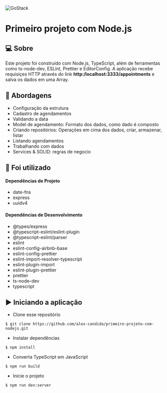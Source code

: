 <img alt="GoStack" src="https://storage.googleapis.com/golden-wind/bootcamp-gostack/header-desafios.png" />

# Primeiro projeto com Node.js

## 💻 Sobre
Este projeto foi construído com Node.js, TypeScript, além de ferramentas como ts-node-dev, ESLint, Prettier e EditorConfig. A aplicação recebe requisiçes HTTP através do link <strong>http:/localhost:3333/appointments</strong> e salva os dados em uma Array.

## 🚀 Abordagens

- Configuração da estrutura
- Cadastro de agendamentos
- Validando a data
- Model de agendamento: Formato dos dados, como dado é composto
- Criando repositórios: Operações em cima dos dados, criar, armazenar, listar
- Listando agendamentos
- Trabalhando com dados
- Services & SOLID: regras de negocio

## 📌 Foi utilizado

#### Dependências de Projeto
- date-fns
- express
- uuidv4

#### Dependências de Desenvolvimento
- @types/express
- @typescript-eslint/eslint-plugin
- @typescript-eslint/parser
- eslint
- eslint-config-airbnb-base
- eslint-config-prettier
- eslint-import-resolver-typescript
- eslint-plugin-import
- eslint-plugin-prettier
- prettier
- ts-node-dev
- typescript

## ▶️ Iniciando a aplicação

- Clone esse repositório
```
$ git clone https://github.com/alex-candido/primeiro-projeto-com-nodejs.git
```
- Instalar dependências
```
$ npm install
```
- Converta TypeScript em JavaScript
```
$ npm run build
```
- Inicie o projeto
```
$ npm run dev:server
```
